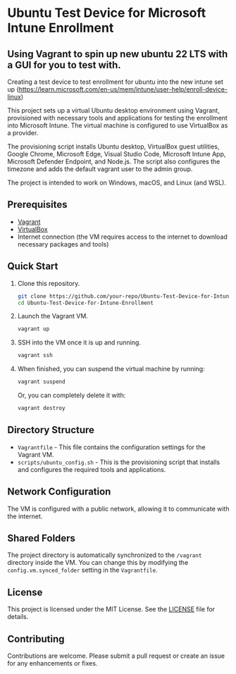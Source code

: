 # Ubuntu Test Device for Microsoft Intune Enrollment

## Using Vagrant to spin up new ubuntu 22 LTS with a GUI for you to test with.
Creating a test device to test enrollment for ubuntu into the new intune set up (https://learn.microsoft.com/en-us/mem/intune/user-help/enroll-device-linux)

This project sets up a virtual Ubuntu desktop environment using Vagrant, provisioned with necessary tools and applications for testing the enrollment into Microsoft Intune. The virtual machine is configured to use VirtualBox as a provider.

The provisioning script installs Ubuntu desktop, VirtualBox guest utilities, Google Chrome, Microsoft Edge, Visual Studio Code, Microsoft Intune App, Microsoft Defender Endpoint, and Node.js. The script also configures the timezone and adds the default vagrant user to the admin group.

The project is intended to work on Windows, macOS, and Linux (and WSL).

## Prerequisites

- [Vagrant](https://www.vagrantup.com/downloads)
- [VirtualBox](https://www.virtualbox.org/wiki/Downloads)
- Internet connection (the VM requires access to the internet to download necessary packages and tools)

## Quick Start

1. Clone this repository.
    ```sh
    git clone https://github.com/your-repo/Ubuntu-Test-Device-for-Intune-Enrollment.git
    cd Ubuntu-Test-Device-for-Intune-Enrollment
    ```

2. Launch the Vagrant VM.
    ```sh
    vagrant up
    ```

3. SSH into the VM once it is up and running.
    ```sh
    vagrant ssh
    ```

4. When finished, you can suspend the virtual machine by running:
    ```sh
    vagrant suspend
    ```

   Or, you can completely delete it with:
    ```sh
    vagrant destroy
    ```

## Directory Structure

- `Vagrantfile` - This file contains the configuration settings for the Vagrant VM.
- `scripts/ubuntu_config.sh` - This is the provisioning script that installs and configures the required tools and applications.

## Network Configuration

The VM is configured with a public network, allowing it to communicate with the internet.

## Shared Folders

The project directory is automatically synchronized to the `/vagrant` directory inside the VM. You can change this by modifying the `config.vm.synced_folder` setting in the `Vagrantfile`.

## License

This project is licensed under the MIT License. See the [LICENSE](LICENSE) file for details.

## Contributing

Contributions are welcome. Please submit a pull request or create an issue for any enhancements or fixes.


